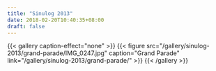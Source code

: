 ```yaml
---
title: "Sinulog 2013"
date: 2018-02-20T10:40:35+08:00
draft: false
---
```


{{< gallery caption-effect="none" >}}
  {{< figure src="/gallery/sinulog-2013/grand-parade/IMG_0247.jpg" caption="Grand Parade" link="/gallery/sinulog-2013/grand-parade/" >}}
{{< /gallery >}}

